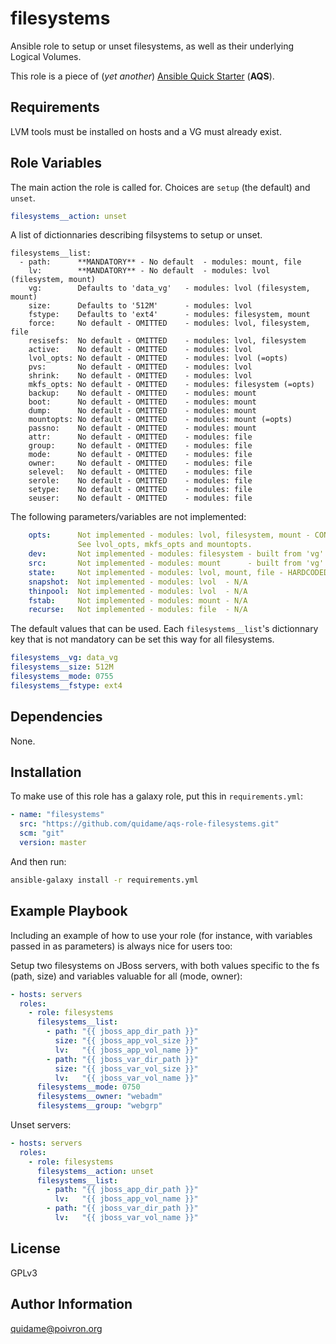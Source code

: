 # filesystems

Ansible role to setup or unset filesystems, as well as their underlying Logical
Volumes.

This role is a piece of (*yet another*)
[Ansible Quick Starter](https://github.com/quidame/aqs-common) (**AQS**).

## Requirements

LVM tools must be installed on hosts and a VG must already exist.

## Role Variables

The main action the role is called for. Choices are `setup` (the default) and `unset`.
```yaml
filesystems__action: unset
```

A list of dictionnaries describing filsystems to setup or unset.
```
filesystems__list:
  - path:      **MANDATORY** - No default  - modules: mount, file
    lv:        **MANDATORY** - No default  - modules: lvol (filesystem, mount)
    vg:        Defaults to 'data_vg'   - modules: lvol (filesystem, mount)
    size:      Defaults to '512M'      - modules: lvol
    fstype:    Defaults to 'ext4'      - modules: filesystem, mount
    force:     No default - OMITTED    - modules: lvol, filesystem, file
    resisefs:  No default - OMITTED    - modules: lvol, filesystem
    active:    No default - OMITTED    - modules: lvol
    lvol_opts: No default - OMITTED    - modules: lvol (=opts)
    pvs:       No default - OMITTED    - modules: lvol
    shrink:    No default - OMITTED    - modules: lvol
    mkfs_opts: No default - OMITTED    - modules: filesystem (=opts)
    backup:    No default - OMITTED    - modules: mount
    boot:      No default - OMITTED    - modules: mount
    dump:      No default - OMITTED    - modules: mount
    mountopts: No default - OMITTED    - modules: mount (=opts)
    passno:    No default - OMITTED    - modules: mount
    attr:      No default - OMITTED    - modules: file
    group:     No default - OMITTED    - modules: file
    mode:      No default - OMITTED    - modules: file
    owner:     No default - OMITTED    - modules: file
    selevel:   No default - OMITTED    - modules: file
    serole:    No default - OMITTED    - modules: file
    setype:    No default - OMITTED    - modules: file
    seuser:    No default - OMITTED    - modules: file
```

The following parameters/variables are not implemented:
```yaml
    opts:      Not implemented - modules: lvol, filesystem, mount - CONFLICTS
               See lvol_opts, mkfs_opts and mountopts.
    dev:       Not implemented - modules: filesystem - built from 'vg' and 'lv'
    src:       Not implemented - modules: mount      - built from 'vg' and 'lv'
    state:     Not implemented - modules: lvol, mount, file - HARDCODED
    snapshot:  Not implemented - modules: lvol  - N/A
    thinpool:  Not implemented - modules: lvol  - N/A
    fstab:     Not implemented - modules: mount - N/A
    recurse:   Not implemented - modules: file  - N/A
```

The default values that can be used. Each `filesystems__list`'s dictionnary
key that is not mandatory can be set this way for all filesystems.
```yaml
filesystems__vg: data_vg
filesystems__size: 512M
filesystems__mode: 0755
filesystems__fstype: ext4
```

## Dependencies

None.

## Installation

To make use of this role has a galaxy role, put this in `requirements.yml`:

```yaml
- name: "filesystems"
  src: "https://github.com/quidame/aqs-role-filesystems.git"
  scm: "git"
  version: master
```

And then run:

```bash
ansible-galaxy install -r requirements.yml
```

## Example Playbook

Including an example of how to use your role (for instance, with variables passed in as parameters) is always nice for users too:

Setup two filesystems on JBoss servers, with both values specific to the fs
(path, size) and variables valuable for all (mode, owner):
```yaml
- hosts: servers
  roles:
    - role: filesystems
      filesystems__list:
        - path: "{{ jboss_app_dir_path }}"
          size: "{{ jboss_app_vol_size }}"
          lv:   "{{ jboss_app_vol_name }}"
        - path: "{{ jboss_var_dir_path }}"
          size: "{{ jboss_var_vol_size }}"
          lv:   "{{ jboss_var_vol_name }}"
      filesystems__mode: 0750
      filesystems__owner: "webadm"
      filesystems__group: "webgrp"
```

Unset servers:
```yaml
- hosts: servers
  roles:
    - role: filesystems
      filesystems__action: unset
      filesystems__list:
        - path: "{{ jboss_app_dir_path }}"
          lv:   "{{ jboss_app_vol_name }}"
        - path: "{{ jboss_var_dir_path }}"
          lv:   "{{ jboss_var_vol_name }}"
```

## License

GPLv3

## Author Information

<quidame@poivron.org>
